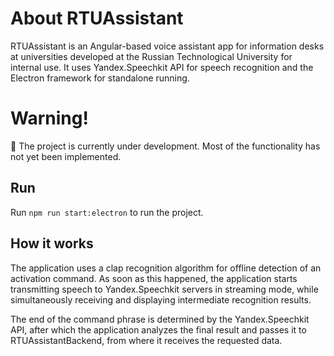 # About RTUAssistant

RTUAssistant is an Angular-based voice assistant app for information desks at universities developed at the Russian Technological University for internal use. It uses Yandex.Speechkit API for speech recognition and the Electron framework for standalone running.

# Warning!

:construction: The project is currently under development. Most of the functionality has not yet been implemented.

## Run

Run `npm run start:electron` to run the project.

## How it works

The application uses a clap recognition algorithm for offline detection of an activation command. As soon as this happened, the application starts transmitting speech to Yandex.Speechkit servers in streaming mode, while simultaneously receiving and displaying intermediate recognition results.

The end of the command phrase is determined by the Yandex.Speechkit API, after which the application analyzes the final result and passes it to RTUAssistantBackend, from where it receives the requested data.




